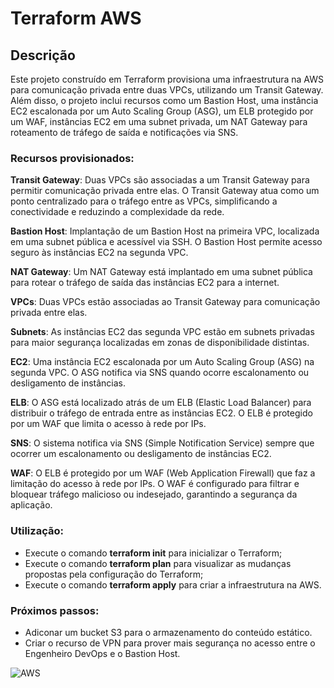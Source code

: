 # Terraform AWS


## Descrição
Este projeto construído em Terraform provisiona uma infraestrutura na AWS para comunicação privada entre duas VPCs, utilizando um Transit Gateway. Além disso, o projeto inclui recursos como um Bastion Host, uma instância EC2 escalonada por um Auto Scaling Group (ASG), um ELB protegido por um WAF, instâncias EC2 em uma subnet privada, um NAT Gateway para roteamento de tráfego de saída e notificações via SNS.

### Recursos provisionados:

**Transit Gateway**: Duas VPCs são associadas a um Transit Gateway para permitir comunicação privada entre elas. O Transit Gateway atua como um ponto centralizado para o tráfego entre as VPCs, simplificando a conectividade e reduzindo a complexidade da rede.

**Bastion Host**: Implantação de um Bastion Host na primeira VPC, localizada em uma subnet pública e acessível via SSH. O Bastion Host permite acesso seguro às instâncias EC2 na segunda VPC.

**NAT Gateway**: Um NAT Gateway está implantado em uma subnet pública para rotear o tráfego de saída das instâncias EC2 para a internet.

**VPCs**: Duas VPCs estão associadas ao Transit Gateway para comunicação privada entre elas.

**Subnets**: As instâncias EC2 das segunda VPC estão em subnets privadas para maior segurança localizadas em zonas de disponibilidade distintas.

**EC2**: Uma instância EC2 escalonada por um Auto Scaling Group (ASG) na segunda VPC. O ASG notifica via SNS quando ocorre escalonamento ou desligamento de instâncias.

**ELB**: O ASG está localizado atrás de um ELB (Elastic Load Balancer) para distribuir o tráfego de entrada entre as instâncias EC2. O ELB é protegido por um WAF que limita o acesso à rede por IPs.

**SNS**: O sistema notifica via SNS (Simple Notification Service) sempre que ocorrer um escalonamento ou desligamento de instâncias EC2.

**WAF**: O ELB é protegido por um WAF (Web Application Firewall) que faz a limitação do acesso à rede por IPs. O WAF é configurado para filtrar e bloquear tráfego malicioso ou indesejado, garantindo a segurança da aplicação.

### Utilização:
* Execute o comando **terraform init** para inicializar o Terraform;
* Execute o comando **terraform plan** para visualizar as mudanças propostas pela configuração do Terraform;
* Execute o comando **terraform apply** para criar a infraestrutura na AWS.

### Próximos passos:
* Adiconar um bucket S3 para o armazenamento do conteúdo estático.
* Criar o recurso de VPN para prover mais segurança no acesso entre o Engenheiro DevOps e o Bastion Host. 

![AWS](https://i.ibb.co/446h5jy/aws-vpcmodular-bastion-drawio-3.png)
